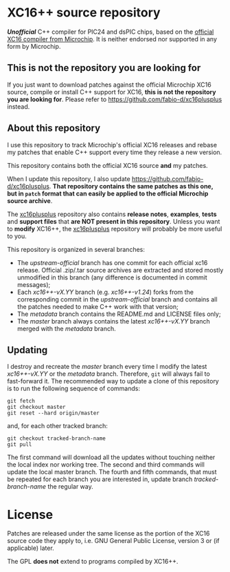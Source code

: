 # XC16++ source repository

***Unofficial*** C++ compiler for PIC24 and dsPIC chips, based on the [official
XC16 compiler from Microchip](http://www.microchip.com/pagehandler/en_us/devtools/mplabxc/).
It is neither endorsed nor supported in any form by Microchip.

## This is not the repository you are looking for

If you just want to download patches against the official Microchip XC16 source,
compile or install C++ support for XC16, **this is not the repository you are
looking for**. Please refer to https://github.com/fabio-d/xc16plusplus instead.

## About this repository

I use this repository to track Microchip's official XC16 releases and rebase my
patches that enable C++ support every time they release a new version.

This repository contains both the official XC16 source **and** my patches.

When I update this repository, I also update https://github.com/fabio-d/xc16plusplus.
**That repository contains the same patches as this one, but in `patch` format
that can easily be applied to the official Microchip source archive**.

The [xc16plusplus](https://github.com/fabio-d/xc16plusplus) repository also
contains **release notes**, **examples**, **tests** and
**support files** that **are NOT present in this repository**. Unless you want
to **modify** XC16++, the [xc16plusplus](https://github.com/fabio-d/xc16plusplus)
repository will probably be more useful to you.

This repository is organized in several branches:
 * The *upstream-official* branch has one commit for each official xc16 release.
   Official .zip/.tar source archives are extracted and stored mostly
   unmodified in this branch (any difference is documented in commit messages);
 * Each *xc16++-vX.YY* branch (e.g. *xc16++-v1.24*) forks from the corresponding
   commit in the *upstream-official* branch and contains all the patches needed
   to make C++ work with that version;
 * The *metadata* branch contains the README.md and LICENSE files only;
 * The *master* branch always contains the latest *xc16++-vX.YY* branch merged
   with the *metadata* branch.

## Updating

I destroy and recreate the *master* branch every time I modify the latest
*xc16++-vX.YY* or the *metadata* branch. Therefore, `git` will always fail to
fast-forward it. The recommended way to update a clone of this repository is to
run the following sequence of commands:
```
git fetch
git checkout master
git reset --hard origin/master
```
and, for each other tracked branch:
```
git checkout tracked-branch-name
git pull
```

The first command will download all the updates without touching neither the
local index nor working tree. The second and third commands will update the
local master branch. The fourth and fifth commands, that must be repeated for
each branch you are interested in, update branch *tracked-branch-name* the
regular way.

# License

Patches are released under the same license as the portion of the XC16 source
code they apply to, i.e. GNU General Public License, version 3 or (if
applicable) later.

The GPL **does not** extend to programs compiled by XC16++.
